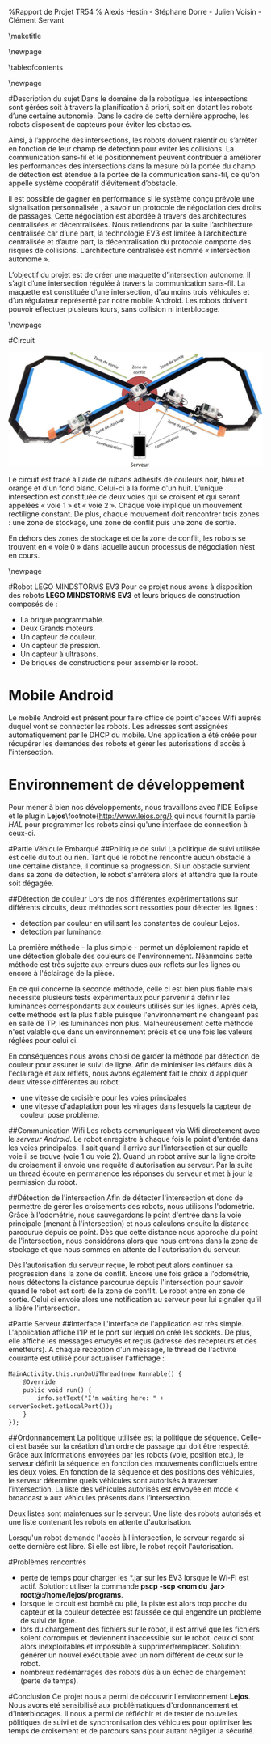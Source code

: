 %Rapport de Projet TR54
% Alexis Hestin - Stéphane Dorre - Julien Voisin - Clément Servant

\maketitle

\newpage

\tableofcontents

\newpage

#Description du sujet
Dans le domaine de la robotique, les intersections sont gérées soit à travers la planification à priori,
soit en dotant les robots d’une certaine autonomie. Dans le cadre de cette dernière approche,
les robots disposent de capteurs pour éviter les obstacles.

Ainsi, à l’approche des intersections, les robots doivent ralentir ou s’arrêter en fonction
de leur champ de détection pour éviter les collisions. La communication sans-fil et le positionnement
peuvent contribuer à améliorer les performances des intersections dans la mesure où la portée du champ
de détection est étendue à la portée de la communication sans-fil, ce qu’on appelle système coopératif d’évitement d’obstacle.

Il est possible de gagner en performance si le système conçu prévoie une signalisation personnalisée
, à savoir un protocole de négociation des droits de passages. Cette négociation est abordée à travers
des architectures centralisées et décentralisées. Nous retiendrons par la suite l’architecture
centralisée car d’une part, la technologie EV3 est limitée à l’architecture centralisée et d’autre part,
la décentralisation du protocole comporte des risques de collisions.
L’architecture centralisée est nommé « intersection autonome ».

L’objectif du projet est de créer une maquette d’intersection autonome. Il s’agit d’une intersection régulée à travers la communication sans-fil. La maquette est constituée d’une intersection, d'au moins trois véhicules et d’un régulateur représenté par notre mobile Android. Les robots doivent pouvoir effectuer plusieurs tours, sans collision ni interblocage.

\newpage

#Circuit

![Circuit]( ./pictures/circuit.png )

Le circuit est tracé à l'aide de rubans adhésifs de couleurs noir, bleu et orange et d'un fond blanc.
Celui-ci a la forme d'un huit. L’unique intersection est constituée de deux voies qui se croisent
et qui seront appelées « voie 1 » et « voie 2 ». Chaque voie implique un mouvement rectiligne constant.
De plus, chaque mouvement doit rencontrer trois zones : une zone de stockage, une zone de conflit puis une zone de sortie.

En dehors des zones de stockage et de la zone de conflit, les robots se trouvent en « voie 0 »
dans laquelle aucun processus de négociation n’est en cours.

\newpage

#Robot LEGO MINDSTORMS EV3
Pour ce projet nous avons à disposition des robots **LEGO MINDSTORMS EV3** et leurs briques de construction composés de :

- La brique programmable.
- Deux Grands moteurs.
- Un capteur de couleur.
- Un capteur de pression.
- Un capteur à ultrasons.
- De briques de constructions pour assembler le robot.

# Mobile Android
Le mobile Android est présent pour faire office de point d'accès Wifi auprès duquel vont se connecter les robots. Les adresses sont assignées automatiquement par le DHCP du mobile. 
Une application a été créée pour récupérer les demandes des robots et gérer les autorisations d'accès à l'intersection.

# Environnement de développement
Pour mener à bien nos développements, nous travaillons avec l'IDE Eclipse
et le plugin **Lejos**\footnote{http://www.lejos.org/} qui nous fournit la partie *HAL*
pour programmer les robots ainsi qu'une interface de connection à ceux-ci.

#Partie Véhicule Embarqué
##Politique de suivi
La politique de suivi utilisée est celle du tout ou rien. Tant que le robot ne rencontre aucun obstacle à une certaine distance, il continue sa progression. Si un obstacle survient dans sa zone de détection, le robot s'arrêtera alors et attendra que la route soit dégagée. 

##Détection de couleur
Lors de nos différentes expérimentations sur différents circuits, deux méthodes sont ressorties pour détecter les lignes :

- détection par couleur en utilisant les constantes de couleur Lejos.
- détection par luminance.

La première méthode - la plus simple - permet un déploiement rapide et une détection globale des couleurs de l'environnement. Néanmoins cette méthode est très sujette aux erreurs dues aux reflets sur les lignes ou encore à l'éclairage de la pièce.

En ce qui concerne la seconde méthode, celle ci est bien plus fiable mais nécessite plusieurs tests expérimentaux pour parvenir à définir les luminances correspondants aux couleurs utilisés sur les lignes. Après cela, cette méthode est la plus fiable puisque l'environnement ne changeant pas en salle de TP, les luminances non plus.
Malheureusement cette méthode n'est valable que dans un environnement précis et ce une fois les valeurs réglées pour celui ci.

En conséquences nous avons choisi de garder la méthode par détection de couleur pour assurer le suivi de ligne. Afin de minimiser les défauts dûs à l'éclairage et aux reflets, nous avons également fait le choix d'appliquer deux vitesse différentes au robot:	

- une vitesse de croisière pour les voies principales
- une vitesse d'adaptation pour les virages dans lesquels la capteur de couleur pose problème.

##Communication Wifi
Les robots communiquent via Wifi directement avec le *serveur Android*. 
Le robot enregistre à chaque fois le point d'entrée dans les voies principales. Il sait quand il arrive sur l'intersection et sur quelle voie il se trouve (voie 1 ou voie 2). Quand un robot arrive sur la ligne droite du croisement il envoie une requête d'autorisation au serveur. Par la suite un thread écoute en permanence les réponses du serveur et met à jour la permission du robot.

##Détection de l'intersection
Afin de détecter l'intersection et donc de permettre de gérer les croisements des robots, nous utilisons l'odométrie. Grâce à l'odométrie, nous sauvegardons le point d'entrée dans la voie principale (menant à l'intersection) et nous calculons ensuite la distance parcourue depuis ce point. Dès que cette distance nous approche du point de l'intersection, nous considérons alors que nous entrons dans la zone de stockage et que nous sommes en attente de l'autorisation du serveur.

Dès l'autorisation du serveur reçue, le robot peut alors continuer sa progression dans la zone de conflit.
Encore une fois grâce à l'odométrie, nous détectons la distance parcourue depuis l'intersection pour savoir quand le robot est sorti de la zone de conflit. Le robot entre en zone de sortie. Celui ci envoie alors une notification au serveur pour lui signaler qu'il a libéré l'intersection.

#Partie Serveur
##Interface
L'interface de l'application est très simple. L'application affiche l'IP et le port sur lequel on créé les sockets. De plus, elle affiche les messages envoyés et reçus (adresse des recepteurs et des emetteurs). A chaque reception d'un message, le thread de l'activité courante est utilisé pour actualiser l'affichage :

    MainActivity.this.runOnUiThread(new Runnable() {
    	@Override
    	public void run() {
    		info.setText("I'm waiting here: " + serverSocket.getLocalPort());
    	}
    });

##Ordonnancement
La politique utilisée est la politique de séquence. Celle-ci est basée sur la création d’un ordre de passage qui doit être respecté. Grâce aux informations envoyées par les robots (voie, position etc.), le serveur définit la séquence en fonction des mouvements conflictuels entre les deux voies. En fonction de la séquence et des positions des véhicules, le serveur détermine quels véhicules sont autorisés à traverser l’intersection. La liste des véhicules autorisés est envoyée en mode « broadcast » aux véhicules présents dans l’intersection.

Deux listes sont maintenues sur le serveur. Une liste des robots autorisés et une liste contenant les robots en attente d'autorisation. 

Lorsqu'un robot demande l'accès à l'intersection, le serveur regarde si cette dernière est libre. Si elle est libre, le  robot reçoit l'autorisation.

#Problèmes rencontrés 
- perte de temps pour charger les \*.jar sur les EV3 lorsque le Wi-Fi est actif. Solution: utiliser la commande **pscp -scp <nom du .jar> root@<robot ip>:/home/lejos/programs**.
- lorsque le circuit est bombé ou plié, la piste est alors trop proche du capteur et la couleur detectée est faussée ce qui engendre un problème de suivi de ligne.
- lors du chargement des fichiers sur le robot, il est arrivé que les fichiers soient corrompus et deviennent inaccessible sur le robot. ceux ci sont alors inexploitables et impossible à supprimer/remplacer.	
Solution: générer un nouvel exécutable avec un nom différent de ceux sur le robot.
- nombreux redémarrages des robots dûs à un échec de chargement (perte de temps).

#Conclusion
Ce projet nous a permi de découvrir l'environnement **Lejos**. Nous avons été sensibilisé aux problématiques d'ordonnancement et d'interblocages. 
Il nous a permi de réfléchir et de tester de nouvelles pôlitiques de suivi et de synchronisation des véhicules pour optimiser les temps de croisement et de parcours sans pour autant négliger la sécurité.
